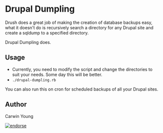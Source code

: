 # Drupal Dumpling

Drush does a great job of making the creation of database backups easy, what it doesn't do is recursively search a directory for any Drupal site and create a sqldump to a specified directory.

Drupal Dumpling does.

## Usage
* Currently, you need to modify the script and change the directories to suit your needs. Some day this will be better.
* `./drupal-dumpling.rb`

You can also run this on cron for scheduled backups of all your Drupal sites.

## Author
Carwin Young

[![endorse](http://api.coderwall.com/carwin/endorsecount.png)](http://coderwall.com/carwin)
